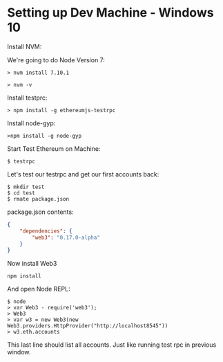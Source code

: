 # Setting up Dev Machine - Windows 10 

Install NVM: 


We're going to do Node Version 7: 

`> nvm install 7.10.1`

`> nvm -v`

Install testprc: 

`> npm install -g ethereumjs-testrpc` 

Install node-gyp:

`>npm install -g node-gyp`

Start Test Ethereum on Machine: 

`$ testrpc`

Let's test our testrpc and get our first accounts back: 

```
$ mkdir test
$ cd test 
$ rmate package.json
```

package.json contents: 
```json
{
    "dependencies": {
        "web3": "0.17.0-alpha"
    }
}
```

Now install Web3 

`npm install`

And open Node REPL: 

```
$ node 
> var Web3 - require('web3'); 
> Web3
> var w3 = new Web3(new Web3.providers.HttpProvider("http://localhost8545"))
> w3.eth.accounts
```

This last line should list all accounts. Just like running test rpc in previous window. 


